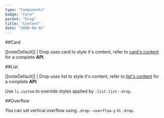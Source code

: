 ```yaml
---
type: "Components"
badge: "Core"
parent: "Drop"
title: "Content"
date: "2000-04-01"
---
```


##Card

[[noteDefault]]
| Drop uses card to style it's content, refer to [card's content](/components/card/content) for a complete **API**.

<demo>
  <demovanilla src="vanilla/components/drop/usage-card">
  </demovanilla>
</demo>

##List

[[noteDefault]]
| Drop uses list to style it's content, refer to [list's content](/components/list/content) for a complete **API**.

Use `li.custom` to override styles applied by `.list.list--drop`.

<demo>
  <demovanilla src="vanilla/components/drop/usage-list">
  </demovanilla>
</demo>

##Overflow

You can set vertical overflow using `.drop--overflow-y` in `.drop`.

<demo>
  <demovanilla src="vanilla/components/drop/overflow-y">
  </demovanilla>
</demo>
